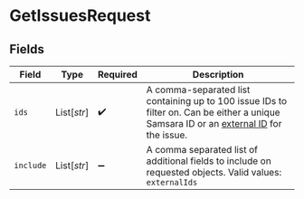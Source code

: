 # GetIssuesRequest


## Fields

| Field                                                                                                                                                                                      | Type                                                                                                                                                                                       | Required                                                                                                                                                                                   | Description                                                                                                                                                                                |
| ------------------------------------------------------------------------------------------------------------------------------------------------------------------------------------------ | ------------------------------------------------------------------------------------------------------------------------------------------------------------------------------------------ | ------------------------------------------------------------------------------------------------------------------------------------------------------------------------------------------ | ------------------------------------------------------------------------------------------------------------------------------------------------------------------------------------------ |
| `ids`                                                                                                                                                                                      | List[*str*]                                                                                                                                                                                | :heavy_check_mark:                                                                                                                                                                         | A comma-separated list containing up to 100 issue IDs to filter on. Can be either a unique Samsara ID or an [external ID](https://developers.samsara.com/docs/external-ids) for the issue. |
| `include`                                                                                                                                                                                  | List[*str*]                                                                                                                                                                                | :heavy_minus_sign:                                                                                                                                                                         | A comma separated list of additional fields to include on requested objects. Valid values: `externalIds`                                                                                   |